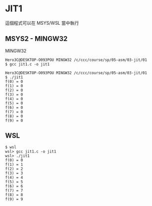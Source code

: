 # JIT1

這個程式可以在 MSYS/WSL 當中執行

## MSYS2 - MINGW32

MINGW32

```
Hero3C@DESKTOP-O093POU MINGW32 /c/ccc/course/sp/05-asm/03-jit/01
$ gcc jit1.c -o jit1

Hero3C@DESKTOP-O093POU MINGW32 /c/ccc/course/sp/05-asm/03-jit/01
$ ./jit1
f(0) = 0
f(1) = 0
f(2) = 0
f(3) = 0
f(4) = 0
f(5) = 0
f(6) = 0
f(7) = 0
f(8) = 0
f(9) = 0

```

## WSL

```
$ wsl
wsl> gcc jit1.c -o jit1
wsl> ./jit1
f(0) = 0
f(1) = 1
f(2) = 2
f(3) = 3
f(4) = 4
f(5) = 5
f(6) = 6
f(7) = 7
f(8) = 8
f(9) = 9
```
